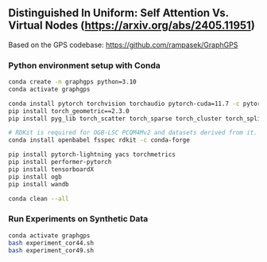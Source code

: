 ## Distinguished In Uniform: Self Attention Vs. Virtual Nodes (https://arxiv.org/abs/2405.11951)

Based on the GPS codebase: https://github.com/rampasek/GraphGPS

### Python environment setup with Conda

```bash
conda create -n graphgps python=3.10
conda activate graphgps

conda install pytorch torchvision torchaudio pytorch-cuda=11.7 -c pytorch -c nvidia
pip install torch_geometric==2.3.0
pip install pyg_lib torch_scatter torch_sparse torch_cluster torch_spline_conv -f https://data.pyg.org/whl/torch-2.0.0+cu117.html

# RDKit is required for OGB-LSC PCQM4Mv2 and datasets derived from it.  
conda install openbabel fsspec rdkit -c conda-forge

pip install pytorch-lightning yacs torchmetrics
pip install performer-pytorch
pip install tensorboardX
pip install ogb
pip install wandb

conda clean --all
```


### Run Experiments on Synthetic Data
```bash
conda activate graphgps
bash experiment_cor44.sh
bash experiment_cor49.sh
```
